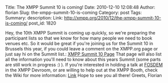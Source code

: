 Title: The XMPP Summit 10 is coming!
Date: 2010-12-10 12:08:48
Author: florian
Slug: the-xmpp-summit-10-is-coming
Category: post
Tags: 
Summary: description:
Link: http://xmpp.org/2010/12/the-xmpp-summit-10-is-coming/
post_id: 1820


Hey, the 10th XMPP Summit is coming up quickly, so we're preparing the participant lists so that we know for how many people we need to book venues etc. So it would be great if you're joining us for the Summit 10 in Brussels this year, if you could leave a comment on the XMPP.org page or just say hi on the Summit list.: [XMPP Summit 10 Page](/participate/the-xmpp-summit/xmpp-summit-10/) That page will also list all the information you'll need to know about this years Summit (some parts are still work in progress :) ). If you're interested in holding a talk at [FOSDEM](http://fosdem.org/2011/) in the XMPP Devroom, or are willing to help out at the XMPP Booth, check the Wiki for more information: [Link](http://wiki.xmpp.org/web/FOSDEM_2011) Hope to see you all there! Greets, Florian
